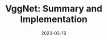 ---
layout: post
is_post: on
post_url : "https://hackmd.io/@bouteille/rkRXKIRrL"
title:  "VggNet: Summary and Implementation"
date:   2020-03-16
keywords: ""
categories: [deep-learning]
tags: [Convolutional Neural Network, Computer Vision, Research Paper]
icon: fas fa-book
---